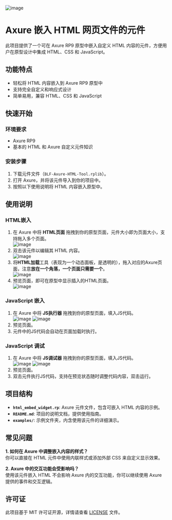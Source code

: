 ![image](https://github.com/user-attachments/assets/b4c6868d-ccc2-475a-a4dc-db0ea896e067)



# Axure 嵌入 HTML 网页文件的元件

此项目提供了一个可在 Axure RP9 原型中嵌入自定义 HTML 内容的元件，方便用户在原型设计中集成 HTML、CSS 和 JavaScript。

## 功能特点
- 轻松将 HTML 内容嵌入到 Axure RP9 原型中
- 支持完全自定义和响应式设计
- 简单易用，兼容 HTML、CSS 和 JavaScript

## 快速开始

### 环境要求
- Axure RP9 
- 基本的 HTML 和 Axure 自定义元件知识

### 安装步骤
1. 下载元件文件（`BLF-Axure-HTML-Tool.rplib`）。
2. 打开 Axure，并将该元件导入到你的项目中。
3. 按照以下使用说明将 HTML 内容嵌入原型中。

## 使用说明
### HTML嵌入
1. 在 Axure 中将 **HTML页面** 拖拽到你的原型页面，元件大小即为页面大小，支持拖入多个页面。  
         ![image](https://github.com/user-attachments/assets/64ed1fb1-c617-4bf0-b881-990d526f21d4)
2. 双击该元件以编辑其 HTML 内容。  
       ![image](https://github.com/user-attachments/assets/68af7074-3520-47c9-9978-3e45b792e2cf)
3. 将**HTML加载**工具（表现为一个动态面板，是透明的），拖入对应的Axure页面，注意**放在一个角落，一个页面只需要一个**。  
        ![image](https://github.com/user-attachments/assets/c667231d-c02b-467c-8e34-5b429ed74b93)
4. 预览页面，即可在原型中显示插入的HTML页面。  
   ![image](https://github.com/user-attachments/assets/e4d1e879-aecb-462d-9012-4f5d6acbac50)
### JavaScript 嵌入
1. 在 Axure 中将 **JS执行器** 拖拽到你的原型页面，填入JS代码。  
![image](https://github.com/user-attachments/assets/b33828be-3487-4ffd-bdf8-675216ca32b6)
![image](https://github.com/user-attachments/assets/54ba3348-4d9b-44ec-bdfd-9c5b4277435d)
3. 预览页面。
4. 元件中的JS代码会自动在页面加载时执行。
### JavaScript 调试
1. 在 Axure 中将 **JS调试器** 拖拽到你的原型页面，填入JS代码。  
![image](https://github.com/user-attachments/assets/08bbf594-50e5-4537-acf7-5cbf61249fd5)
![image](https://github.com/user-attachments/assets/3bb1b5f0-66b8-4cee-8479-af5acc66741f)
3. 预览页面。
4. 双击元件执行JS代码，支持在预览状态随时调整代码内容，双击运行。

## 项目结构
- **`html_embed_widget.rp`**: Axure 元件文件，包含可嵌入 HTML 内容的示例。
- **`README.md`**: 项目的说明文档，提供使用指南。
- **`examples/`**: 示例文件夹，内含使用该元件的详细演示。

## 常见问题
**1. 如何在 Axure 中调整嵌入内容的样式？**  
你可以直接在 HTML 元件中使用内联样式或添加外部 CSS 来自定义显示效果。

**2. Axure 中的交互功能会受影响吗？**  
使用该元件嵌入 HTML 不会影响 Axure 内的交互功能，你可以继续使用 Axure 提供的事件和交互逻辑。

## 许可证
此项目基于 MIT 许可证开源，详情请查看 [LICENSE](LICENSE) 文件。


